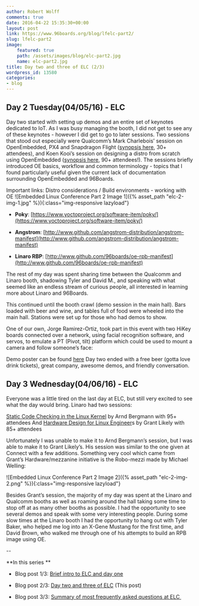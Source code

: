 ```yaml
---
author: Robert Wolff
comments: true
date: 2016-04-22 15:35:30+00:00
layout: post
link: https://www.96boards.org/blog/lfelc-part2/
slug: lfelc-part2
image:
    featured: true
    path: /assets/images/blog/elc-part2.jpg
    name: elc-part2.jpg
title: Day two and three of ELC (2/3)
wordpress_id: 13580
categories:
- blog
---
```


## Day 2 Tuesday(04/05/16) - ELC


Day two started with setting up demos and an entire set of keynotes dedicated to IoT. As I was busy managing the booth, I did not get to see any of these keynotes - however I did get to go to later sessions. Two sessions that stood out especially were Qualcomm’s Mark Charlebois’ session on OpenEmbedded, PX4 and Snapdragon Flight ([synopsis here](http://sched.co/6DAf), 30+ attendees), and Koen Kooi’s session on designing a distro from scratch using OpenEmbedded ([synopsis here](http://sched.co/6DAM), 90+ attendees!). The sessions briefly introduced OE basics, workflow and common terminology - topics that I found particularly useful given the current lack of documentation surrounding OpenEmbedded and 96Boards.

Important links: Distro considerations / Build environments - working with OE
![Embedded Linux Conference Part 2 Image 1]({% asset_path "elc-2-img-1.jpg" %}){:class="img-responsive lazyload"}

  * **Poky**: [https://www.yoctoproject.org/software-item/poky/](https://www.yoctoproject.org/software-item/poky/)


  * **Angstrom**: [http://www.github.com/angstrom-distribution/angstrom-manifest](http://www.github.com/angstrom-distribution/angstrom-manifest)


  * **Linaro RBP**: [http://www.github.com/96boards/oe-rpb-manifest](http://www.github.com/96boards/oe-rpb-manifest)


The rest of my day was spent sharing time between the Qualcomm and Linaro booth, shadowing Tyler and David M., and speaking with what seemed like an endless stream of curious people, all interested in learning more about Linaro and 96Boards.

This continued until the booth crawl (demo session in the main hall). Bars loaded with beer and wine, and tables full of food were wheeled into the main hall. Stations were set up for those who had demos to show.

One of our own, Jorge Ramirez-Ortiz, took part in this event with two HiKey boards connected over a network, using facial recognition software, and servos, to emulate a PT (Pivot, tilt) platform which could be used to mount a camera and follow someone’s face:

Demo poster can be found [here](https://www.dropbox.com/s/13v6v20eai5kyaw/Screen%20Shot%202016-04-18%20at%207.32.46%20AM.png?dl=0)
Day two ended with a free beer (gotta love drink tickets), great company, awesome demos, and friendly conversation.


## Day 3 Wednesday(04/06/16) - ELC


Everyone was a little tired on the last day at ELC, but still very excited to see what the day would bring. Linaro had two sessions:

[Static Code Checking in the Linux Kernel](http://sched.co/6DAc) by Arnd Bergmann with 95+ attendees
And
[Hardware Design for Linux Engineer](http://sched.co/6DAu)s by Grant Likely with 85+ attendees

Unfortunately I was unable to make it to Arnd Bergmann’s session, but I was able to make it to Grant Likely’s. His session was similar to the one given at Connect with a few additions. Something very cool which came from Grant’s Hardware/mezzanine initiative is the Robo-mezzi made by Michael Welling:

![Embedded Linux Conference Part 2 Image 2]({% asset_path "elc-2-img-2.png" %}){:class="img-responsive lazyload"}


Besides Grant’s session, the majority of my day was spent at the Linaro and Qualcomm booths as well as roaming around the hall taking some time to stop off at as many other booths as possible. I had the opportunity to see several demos and speak with some very interesting people. During some slow times at the Linaro booth I had the opportunity to hang out with Tyler Baker, who helped me log into an X-Gene Mustang for the first time, and David Brown, who walked me through one of his attempts to build an RPB image using OE.

--

**In this series **




  * Blog post 1/3: [Brief intro to ELC and day one](/blog/lfelc-part1/)


  * Blog post 2/3: [Day two and three of ELC](/blog/lfelc-part2/) (This post)


  * Blog post 3/3: [Summary of most frequently asked questions at ELC ](/blog/lfelc-part3/)
